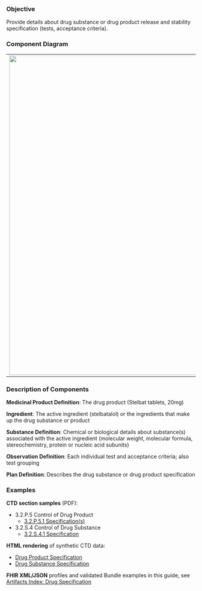 ### Objective
Provide details about drug substance or drug product release and stability specification (tests, acceptance criteria).

### Component Diagram
<table>
<tr><td><img src="specification_FHIR_resources [2023-07-29 Rik].png" width="850"/></td></tr>
</table>
 
### Description of Components
**Medicinal Product Definition**: The drug product (Stelbat tablets, 20mg)

**Ingredient**: The active ingredient (stelbatalol) or the ingredients that make up the drug substance or product

**Substance Definition**: Chemical or biological details about substance(s) associated with the active ingredient (molecular weight, molecular formula, stereochemistry, protein or nucleic acid subunits)

**Observation Definition**: Each individual test and acceptance criteria; also test grouping

**Plan Definition**: Describes the drug substance or drug product specification

### Examples
**CTD section samples** (PDF):
- 3.2.P.5 Control of Drug Product
  - <a href="https://github.com/HL7/uv-dx-pq/raw/master/input/examples-pdf/3.2P.5.1_Specification(s).pdf ">3.2.P.5.1 Specification(s)</a>
- 3.2.S.4 Control of Drug Substance
  - <a href="https://github.com/HL7/uv-dx-pq/raw/master/input/examples-pdf/3.2.S.4.1_Specification.pdf ">3.2.S.4.1 Specification</a>

**HTML rendering** of synthetic CTD data:
- <a href="drug_specification_rend_p.html">Drug Product Specification</a>
- <a href="drug_specification_rend_s.html">Drug Substance Specification</a>

**FHIR XML/JSON** profiles and validated Bundle examples in this guide, see [Artifacts Index: Drug Specification](artifacts.html#drug-specification)